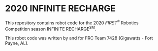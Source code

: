 # 2020 INFINITE RECHARGE

This repository contains robot code for the 2020 *FIRST*<sup>&reg;</sup> Robotics Competition season INFINITE RECHARGE<sup>SM</sup>.

This robot code was written by and for FRC Team 7428 (Gigawatts - Fort Payne, AL).
